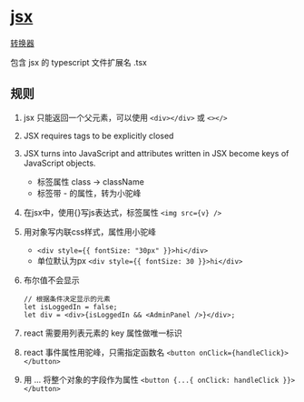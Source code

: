 # [jsx](https://react.dev/learn/writing-markup-with-jsx)

[转换器](https://transform.tools/html-to-jsx)

包含 jsx 的 typescript 文件扩展名 .tsx

## 规则

1) jsx 只能返回一个父元素，可以使用 `<div></div>` 或 `<></>`
2) JSX requires tags to be explicitly closed
3) JSX turns into JavaScript and attributes written in JSX become keys of JavaScript objects.
    - 标签属性 class -> className
    - 标签带 - 的属性，转为小驼峰

4) 在jsx中，使用{}写js表达式，标签属性 `<img src={v} />`
5) 用对象写内联css样式，属性用小驼峰
    - `<div style={{ fontSize: "30px" }}>hi</div>`
    - 单位默认为px `<div style={{ fontSize: 30 }}>hi</div>`

6) 布尔值不会显示

    ```tsx
    // 根据条件决定显示的元素
    let isLoggedIn = false;
    let div = <div>{isLoggedIn && <AdminPanel />}</div>;
    ```

7) react 需要用列表元素的 key 属性做唯一标识
8) react 事件属性用驼峰，只需指定函数名 `<button onClick={handleClick}></button>`
9) 用 ... 将整个对象的字段作为属性 `<button {...{ onClick: handleClick }}></button>`
